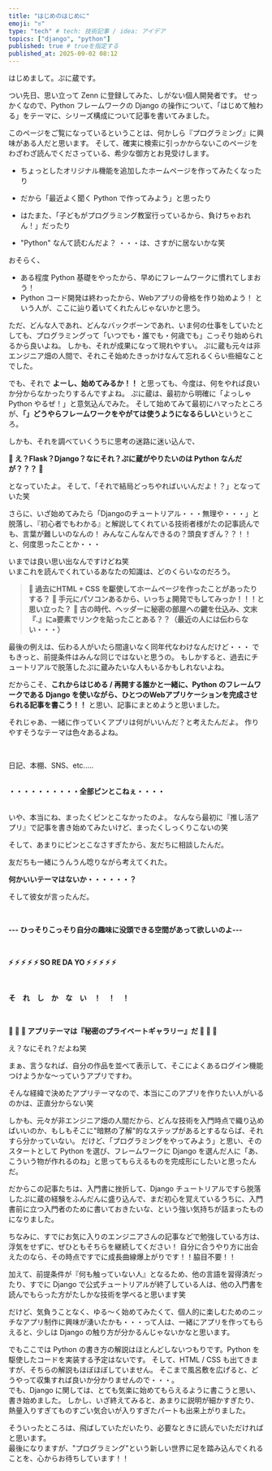 ```yaml
---
title: "はじめのはじめに"
emoji: "♉️"
type: "tech" # tech: 技術記事 / idea: アイデア
topics: ["django", "python"]
published: true # trueを指定する
published_at: 2025-09-02 08:12
---
```


はじめまして。ぷに蔵です。

つい先日、思い立って Zenn に登録してみた、しがない個人開発者です。
せっかくなので、Python フレームワークの Django の操作について、「はじめて触わる」をテーマに、シリーズ構成について記事を書いてみました。

このページをご覧になっているということは、何かしら『プログラミング』に興味がある人だと思います。
そして、確実に検索に引っかからないこのページをわざわざ読んでくださっている、希少な御方とお見受けします。

- ちょっとしたオリジナル機能を追加したホームページを作ってみたくなったり
- だから「最近よく聞く Python で作ってみよう」と思ったり
- はたまた、「子どもがプログラミング教室行っているから、負けちゃおれん！」だったり

- "Python" なんて読むんだよ？
・・・は、さすがに居ないかな笑

おそらく、
- ある程度 Python 基礎をやったから、早めにフレームワークに慣れてしまおう！
- Python コード開発は終わったから、Webアプリの骨格を作り始めよう！
という人が、ここに辿り着いてくれたんじゃないかと思う。

ただ、どんな人であれ、どんなバックボーンであれ、いま何の仕事をしていたとしても、プログラミングって「いつでも・誰でも・何歳でも」こっそり始められるから良いよね。
しかも、それが成果になって現れやすい。
ぷに蔵も元々は非エンジニア畑の人間で、それこそ始めたきっかけなんて忘れるくらい些細なことでした。

でも、それで **よーし、始めてみるか！！** と思っても、今度は、何をやれば良いか分からなかったりするんですよね。
ぷに蔵は、最初から明確に「よっしゃ Python やるぜ！」と意気込んでみた。
そして始めてみて最初にハマったところが、**「」どうやらフレームワークをやがては使うようになるらしい**というところ。

しかも、それを調べていくうちに思考の迷路に迷い込んで、

**🪼 え？Flask？Django？なにそれ？ぷに蔵がやりたいのは Python なんだが？？？ 🪼**

となっていたよ。
そして、「それで結局どっちやればいいんだよ！？」となっていた笑


さらに、いざ始めてみたら「Djangoのチュートリアル・・・無理や・・・」と脱落し、『初心者でもわかる』と解説してくれている技術者様がたの記事読んでも、言葉が難しいのなんの！
みんなこんなんできるの？頭良すぎん？？！！と、何度思ったことか・・・

いまでは良い思い出なんですけどね笑
<br>
いまこれを読んでくれているあなたの知識は、どのくらいなのだろう。

> **💠 過去にHTML + CSS を駆使してホームページを作ったことがあったりする？**
> **💠 手元にパソコンあるから、いっちょ開発でもしてみっか！！！と思い立った？**
> **💠 古の時代、ヘッダーに秘密の部屋への鍵を仕込み、文末『.』にa要素でリンクを貼ったことある？？（最近の人には伝わらない・・・）**

最後の例えは、伝わる人がいたら間違いなく同年代なわけなんだけど・・・
でもきっと、前提条件はみんな同じではないと思うの。
もしかすると、過去にチュートリアルで脱落したぷに蔵みたいな人もいるかもしれないよね。

だからこそ、**これからはじめる / 再開する誰かと一緒に、Python のフレームワークである Django を使いながら、ひとつのWebアプリケーションを完成させられる記事を書こう！！** と思い、記事にまとめようと思いました。
<br>


それじゃあ、一緒に作っていくアプリは何がいいんだ？と考えたんだよ。
作りやすそうなテーマは色々あるよね。

<br>

日記、本棚、SNS、etc.....
<br><br>





**・・・・・・・・・・全部ピンとこねぇ・・・・**
<br><br>





いや、本当にね、まったくピンとこなかったのよ。
なんなら最初に『推し活アプリ』で記事を書き始めてみたいけど、まったくしっくりこないの笑

そして、あまりにピンとこなさすぎたから、友だちに相談したんだ。

友だちも一緒にうんうん唸りながら考えてくれた。


**何かいいテーマはないか・・・・・・？**


そして彼女が言ったんだ。

<br>

**--- ひっそりこっそり自分の趣味に没頭できる空間があって欲しいのよ---**

<br>




**⚡️ ⚡️ ⚡️ ⚡️ ⚡️ SO RE DA YO ⚡️ ⚡️ ⚡️ ⚡️ ⚡️**

<br>


**そ　れ　し　か　な　い　！　！　！**

<br>



**🪼 🪼 🪼 アプリテーマは『秘密のプライベートギャラリー』だ 🪼 🪼 🪼**



え？なにそれ？だよね笑

まぁ、言うなれば、自分の作品を並べて表示して、そこによくあるログイン機能つけようかな〜っていうアプリですわ。


そんな経緯で決めたアプリテーマなので、本当にこのアプリを作りたい人がいるのかは、正直分からない笑

しかも、元々が非エンジニア畑の人間だから、どんな技術を入門時点で織り込めばいいのか、もしもそこに"暗黙の了解"的なステップがあるとするならば、それすら分かっていない。
だけど、「プログラミングをやってみよう」と思い、そのスタートとして Python を選び、フレームワークに Django を選んだ人に「あ、こういう物が作れるのね」と思ってもらえるものを完成形にしたいと思ったんだ。


だからこの記事たちは、入門書に挫折して、Django チュートリアルですら脱落したぷに蔵の経験をふんだんに盛り込んで、まだ初心を覚えているうちに、入門書前に立つ入門者のために書いておきたいな、という強い気持ちが詰まったものになりました。


ちなみに、すでにお気に入りのエンジニアさんの記事などで勉強している方は、浮気をせずに、ぜひともそちらを継続してください！
自分に合うやり方に出会えたのなら、その時点ですでに成長曲線爆上がりです！！脇目不要！！

加えて、前提条件が『何も触っていない人』となるため、他の言語を習得済だったり、すでに Django で公式チュートリアルが終了している人は、他の入門書を読んでもらった方がたしかな技術を学べると思います笑


だけど、気負うことなく、ゆる〜く始めてみたくて、個人的に楽しむためのニッチなアプリ制作に興味が湧いたかも・・・って人は、一緒にアプリを作ってもらえると、少しは Django の触り方が分かるんじゃないかなと思います。

でもここでは Python の書き方の解説はほとんどしないつもりです。Python を駆使したコードを実装する予定はないです。
そして、HTML / CSS も出てきますが、そちらの解説もほぼほぼしていません。
そこまで風呂敷を広げると、どうやって収集すれば良いか分かりませんので・・・。
<br>
でも、Django に関しては、とても気楽に始めてもらえるように書こうと思い、書き始めました。
しかし、いざ終えてみると、あまりに説明が細かすぎたり、熱量入りすぎてものすごい気合いが入りすぎたパートも出来上がりました。

そういったところは、飛ばしていただいたり、必要なときに読んでいただければと思います。
<br>
最後になりますが、"プログラミング"という新しい世界に足を踏み込んでくれることを、心からお待ちしています！！

